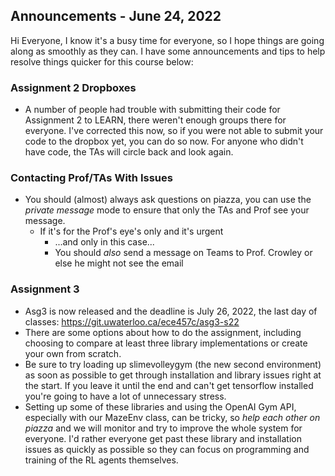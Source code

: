 ## Announcements - June 24, 2022

Hi Everyone,
I know it's a busy time for everyone, so I hope things are going along as smoothly as they can. I have some announcements and tips to help resolve things quicker for this course below:

### Assignment 2 Dropboxes

- A number of people had trouble with submitting their code for Assignment 2 to LEARN, there weren't enough groups there for everyone. I've corrected this now, so if you were not able to submit your code to the dropbox yet, you can do so now. For anyone who didn't have code, the TAs will circle back and look again.

### Contacting Prof/TAs With Issues
- You should (almost) always ask questions on piazza, you can use the *private message* mode to ensure that only the TAs and Prof see your message.
  - If it's for the Prof's eye's only and it's urgent
    - ...and only in this case...
    - You should *also* send a message on Teams to Prof. Crowley or else he might not see the email

### Assignment 3

- Asg3 is now released and the deadline is July 26, 2022, the last day of classes: https://git.uwaterloo.ca/ece457c/asg3-s22
- There are some options about how to do the assignment, including choosing to compare at least three library implementations or create your own from scratch.
- Be sure to try loading up slimevolleygym (the new second environment) as soon as possible to get through installation and library issues right at the start. If you leave it until the end and can't get tensorflow installed you're going to have a lot of unnecessary stress.
- Setting up some of these libraries and using the OpenAI Gym API, especially with our MazeEnv class, can be tricky, so *help each other on piazza* and we will monitor and try to improve the whole system for everyone. I'd rather everyone get past these library and installation issues as quickly as possible so they can focus on programming and training of the RL agents themselves.